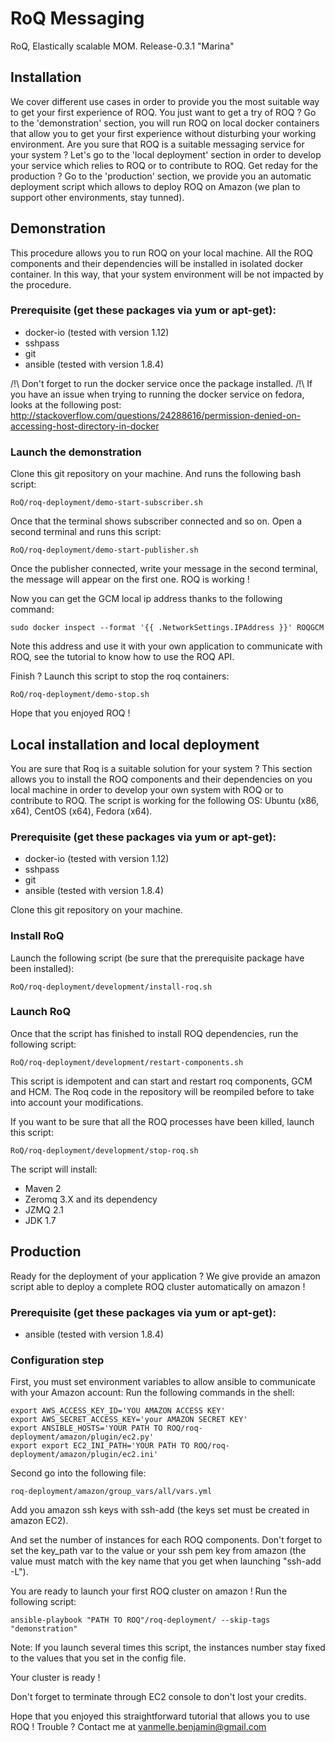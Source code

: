 RoQ Messaging
=============

RoQ, Elastically scalable MOM.
Release-0.3.1 "Marina"

Installation
------------

We cover different use cases in order to provide you the most suitable way to get your first experience of ROQ.
You just want to get a try of ROQ ? Go to the 'demonstration' section, you will run ROQ on local docker containers that allow you to get your first experience without disturbing your working environment.
Are you sure that ROQ is a suitable messaging service for your system ? Let's go to the 'local deployment' section in order to develop your service which relies to ROQ or to contribute to ROQ.
Get reday for the production ? Go to the 'production' section, we provide you an automatic deployment script which allows to deploy ROQ on Amazon (we plan to support other environments, stay tunned).

Demonstration
-------------

This procedure allows you to run ROQ on your local machine. All the ROQ components and their dependencies will be installed in isolated docker container. In this way, that your system environment will be not impacted by the procedure.

### Prerequisite (get these packages via yum or apt-get):
- docker-io (tested with version 1.12)
- sshpass
- git
- ansible (tested with version 1.8.4)

/!\ Don't forget to run the docker service once the package installed. 
/!\ If you have an issue when trying to running the docker service on fedora, looks at the following post: http://stackoverflow.com/questions/24288616/permission-denied-on-accessing-host-directory-in-docker

### Launch the demonstration

Clone this git repository on your machine. And runs the following bash script:
```
RoQ/roq-deployment/demo-start-subscriber.sh
```
Once that the terminal shows subscriber connected and so on.
Open a second terminal and runs this script: 
```
RoQ/roq-deployment/demo-start-publisher.sh
```
Once the publisher connected, write your message in the second terminal, the message will appear on the first one. ROQ is working !

Now you can get the GCM local ip address thanks to the following command:
```
sudo docker inspect --format '{{ .NetworkSettings.IPAddress }}' ROQGCM
```

Note this address and use it with your own application to communicate with ROQ, see the tutorial to know how to use the ROQ API.

Finish ? Launch this script to stop the roq containers: 
```
RoQ/roq-deployment/demo-stop.sh
```

Hope that you enjoyed ROQ !

Local installation and local deployment
---------------------------------------

You are sure that Roq is a suitable solution for your system ? This section allows you to install the ROQ components and their dependencies on you local machine in order to develop your own system with ROQ or to contribute to ROQ.
The script is working for the following OS: Ubuntu (x86, x64), CentOS (x64), Fedora (x64).

### Prerequisite (get these packages via yum or apt-get):
- docker-io (tested with version 1.12)
- sshpass
- git
- ansible (tested with version 1.8.4)

Clone this git repository on your machine.

### Install RoQ
Launch the following script (be sure that the prerequisite package have been installed):
```
RoQ/roq-deployment/development/install-roq.sh
```

### Launch RoQ
Once that the script has finished to install ROQ dependencies, run the following script:
```
RoQ/roq-deployment/development/restart-components.sh
```

This script is idempotent and can start and restart roq components, GCM and HCM. The Roq code in the repository will be reompiled before to take into account your modifications.

If you want to be sure that all the ROQ processes have been killed, launch this script:
```
RoQ/roq-deployment/development/stop-roq.sh
```

The script will install:
* Maven 2
* Zeromq 3.X and its dependency
* JZMQ 2.1
* JDK 1.7

Production
----------

Ready for the deployment of your application ? We give provide an amazon script able to deploy a complete ROQ cluster automatically on amazon !

### Prerequisite (get these packages via yum or apt-get):
- ansible (tested with version 1.8.4)

### Configuration step
First, you must set environment variables to allow ansible to communicate with your Amazon account:
Run the following commands in the shell:
```
export AWS_ACCESS_KEY_ID='YOU AMAZON ACCESS KEY'
export AWS_SECRET_ACCESS_KEY='your AMAZON SECRET KEY'
export ANSIBLE_HOSTS='YOUR PATH TO ROQ/roq-deployment/amazon/plugin/ec2.py'
export export EC2_INI_PATH='YOUR PATH TO ROQ/roq-deployment/amazon/plugin/ec2.ini'
```

Second go into the following file:
```
roq-deployment/amazon/group_vars/all/vars.yml
```

Add you amazon ssh keys with ssh-add (the keys set must be created in amazon EC2).

And set the number of instances for each ROQ components.
Don't forget to set the key_path var to the value or your ssh pem key from amazon (the value must match with the key name that you get when launching "ssh-add -L").

You are ready to launch your first ROQ cluster on amazon !
Run the following script: 
```
ansible-playbook "PATH TO ROQ"/roq-deployment/ --skip-tags "demonstration"
```

Note: If you launch several times this script, the instances number stay fixed to the values that you set in the config file.

Your cluster is ready !

Don't forget to terminate through EC2 console to don't lost your credits.

Hope that you enjoyed this straightforward tutorial that allows you to use ROQ !
Trouble ? Contact me at vanmelle.benjamin@gmail.com